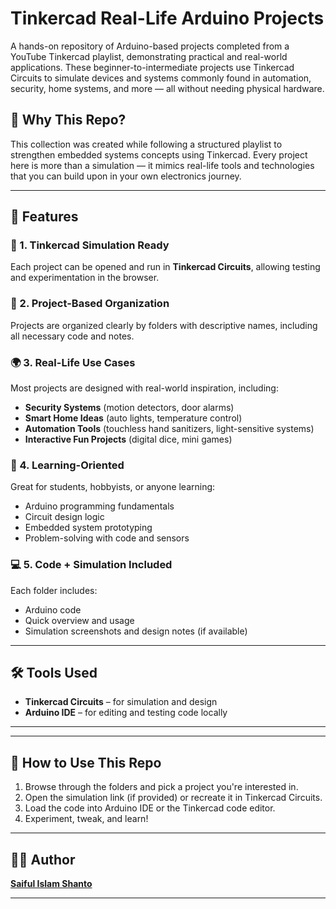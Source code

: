 # Tinkercad Real-Life Arduino Projects

A hands-on repository of Arduino-based projects completed from a YouTube Tinkercad playlist, demonstrating practical and real-world applications. These beginner-to-intermediate projects use Tinkercad Circuits to simulate devices and systems commonly found in automation, security, home systems, and more — all without needing physical hardware.

## 🎯 Why This Repo?

This collection was created while following a structured playlist to strengthen embedded systems concepts using Tinkercad. Every project here is more than a simulation — it mimics real-life tools and technologies that you can build upon in your own electronics journey.

---

## 🔧 Features

### 🧪 1. Tinkercad Simulation Ready
Each project can be opened and run in **Tinkercad Circuits**, allowing testing and experimentation in the browser.

### 📂 2. Project-Based Organization
Projects are organized clearly by folders with descriptive names, including all necessary code and notes.

### 🌍 3. Real-Life Use Cases
Most projects are designed with real-world inspiration, including:

- **Security Systems** (motion detectors, door alarms)  
- **Smart Home Ideas** (auto lights, temperature control)  
- **Automation Tools** (touchless hand sanitizers, light-sensitive systems)  
- **Interactive Fun Projects** (digital dice, mini games)

### 🧠 4. Learning-Oriented
Great for students, hobbyists, or anyone learning:

- Arduino programming fundamentals  
- Circuit design logic  
- Embedded system prototyping  
- Problem-solving with code and sensors

### 💻 5. Code + Simulation Included
Each folder includes:

- Arduino code  
- Quick overview and usage  
- Simulation screenshots and design notes (if available)

---

## 🛠 Tools Used

- **Tinkercad Circuits** – for simulation and design  
- **Arduino IDE** – for editing and testing code locally  

---


---

## 🚀 How to Use This Repo

1. Browse through the folders and pick a project you're interested in.  
2. Open the simulation link (if provided) or recreate it in Tinkercad Circuits.  
3. Load the code into Arduino IDE or the Tinkercad code editor.  
4. Experiment, tweak, and learn!

---

## 👨‍💻 Author

[**Saiful Islam Shanto**](https://github.com/shanto006)

---


